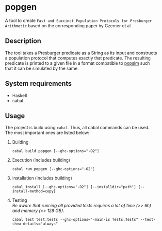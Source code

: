 # popgen

A tool to create `Fast and Succinct Population Protocols for Presburger Arithmetic` based on the corresponding paper by Czerner et al.


## Description

The tool takes a Presburger predicate as a String as its input and constructs a population protocol that computes exactly that predicate. The resulting predicate is printed to a given file in a format compatible to [popsim](https://github.com/Rage1851/popsim) such that it can be simulated by the same.


## System requirements

* Haskell
* cabal


## Usage

The project is build using `cabal`. Thus, all cabal commands can be used. The most important ones are listed below:

1. Building
    ```
    cabal build popgen [--ghc-options="-O2"]
    ```

2. Execution (includes building)
    ```
    cabal run popgen [--ghc-options="-O2"]
    ```

3. Installation (includes building)
    ```
    cabal install [--ghc-options="-O2"] [--installdir="path"] [--install-method=copy]
    ```

4. Testing \
    *Be aware that running all provided tests requires a lot of time (>> 6h) and memory (>> 128 GB).*
    ```
    cabal test test:tests --ghc-options="-main-is Tests.Tests" --test-show-details="always"
    ```
